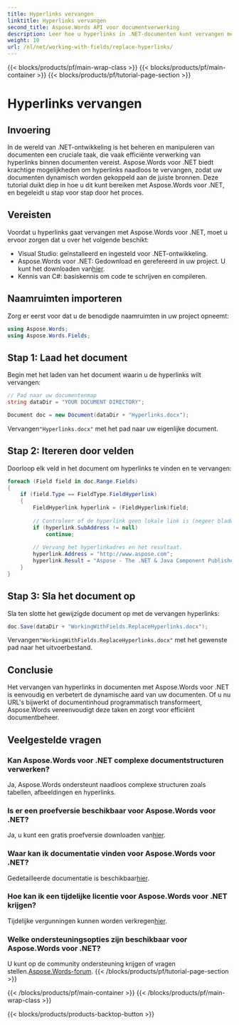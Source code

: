 ```yaml
---
title: Hyperlinks vervangen
linktitle: Hyperlinks vervangen
second_title: Aspose.Words API voor documentverwerking
description: Leer hoe u hyperlinks in .NET-documenten kunt vervangen met Aspose.Words voor efficiënt documentbeheer en dynamische inhoudsupdates.
weight: 10
url: /nl/net/working-with-fields/replace-hyperlinks/
---
```


{{< blocks/products/pf/main-wrap-class >}}
{{< blocks/products/pf/main-container >}}
{{< blocks/products/pf/tutorial-page-section >}}

# Hyperlinks vervangen

## Invoering

In de wereld van .NET-ontwikkeling is het beheren en manipuleren van documenten een cruciale taak, die vaak efficiënte verwerking van hyperlinks binnen documenten vereist. Aspose.Words voor .NET biedt krachtige mogelijkheden om hyperlinks naadloos te vervangen, zodat uw documenten dynamisch worden gekoppeld aan de juiste bronnen. Deze tutorial duikt diep in hoe u dit kunt bereiken met Aspose.Words voor .NET, en begeleidt u stap voor stap door het proces.

## Vereisten

Voordat u hyperlinks gaat vervangen met Aspose.Words voor .NET, moet u ervoor zorgen dat u over het volgende beschikt:

- Visual Studio: geïnstalleerd en ingesteld voor .NET-ontwikkeling.
-  Aspose.Words voor .NET: Gedownload en gerefereerd in uw project. U kunt het downloaden van[hier](https://releases.aspose.com/words/net/).
- Kennis van C#: basiskennis om code te schrijven en compileren.

## Naamruimten importeren

Zorg er eerst voor dat u de benodigde naamruimten in uw project opneemt:

```csharp
using Aspose.Words;
using Aspose.Words.Fields;
```

## Stap 1: Laad het document

Begin met het laden van het document waarin u de hyperlinks wilt vervangen:

```csharp
// Pad naar uw documentenmap
string dataDir = "YOUR DOCUMENT DIRECTORY";

Document doc = new Document(dataDir + "Hyperlinks.docx");
```

 Vervangen`"Hyperlinks.docx"` met het pad naar uw eigenlijke document.

## Stap 2: Itereren door velden

Doorloop elk veld in het document om hyperlinks te vinden en te vervangen:

```csharp
foreach (Field field in doc.Range.Fields)
{
    if (field.Type == FieldType.FieldHyperlink)
    {
        FieldHyperlink hyperlink = (FieldHyperlink)field;
        
        // Controleer of de hyperlink geen lokale link is (negeer bladwijzers).
        if (hyperlink.SubAddress != null)
            continue;
        
        // Vervang het hyperlinkadres en het resultaat.
        hyperlink.Address = "http://www.aspose.com";
        hyperlink.Result = "Aspose - The .NET & Java Component Publisher";
    }
}
```

## Stap 3: Sla het document op

Sla ten slotte het gewijzigde document op met de vervangen hyperlinks:

```csharp
doc.Save(dataDir + "WorkingWithFields.ReplaceHyperlinks.docx");
```

 Vervangen`"WorkingWithFields.ReplaceHyperlinks.docx"` met het gewenste pad naar het uitvoerbestand.

## Conclusie

Het vervangen van hyperlinks in documenten met Aspose.Words voor .NET is eenvoudig en verbetert de dynamische aard van uw documenten. Of u nu URL's bijwerkt of documentinhoud programmatisch transformeert, Aspose.Words vereenvoudigt deze taken en zorgt voor efficiënt documentbeheer.

## Veelgestelde vragen

### Kan Aspose.Words voor .NET complexe documentstructuren verwerken?
Ja, Aspose.Words ondersteunt naadloos complexe structuren zoals tabellen, afbeeldingen en hyperlinks.

### Is er een proefversie beschikbaar voor Aspose.Words voor .NET?
 Ja, u kunt een gratis proefversie downloaden van[hier](https://releases.aspose.com/).

### Waar kan ik documentatie vinden voor Aspose.Words voor .NET?
 Gedetailleerde documentatie is beschikbaar[hier](https://reference.aspose.com/words/net/).

### Hoe kan ik een tijdelijke licentie voor Aspose.Words voor .NET krijgen?
 Tijdelijke vergunningen kunnen worden verkregen[hier](https://purchase.aspose.com/temporary-license/).

### Welke ondersteuningsopties zijn beschikbaar voor Aspose.Words voor .NET?
 U kunt op de community ondersteuning krijgen of vragen stellen.[Aspose.Words-forum](https://forum.aspose.com/c/words/8).
{{< /blocks/products/pf/tutorial-page-section >}}

{{< /blocks/products/pf/main-container >}}
{{< /blocks/products/pf/main-wrap-class >}}

{{< blocks/products/products-backtop-button >}}
